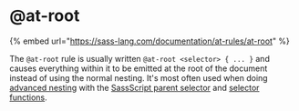 # @at-root

{% embed url="https://sass-lang.com/documentation/at-rules/at-root" %}

The `@at-root` rule is usually written `@at-root <selector> { ... }` and causes everything within it to be emitted at the root of the document instead of using the normal nesting. It's most often used when doing [advanced nesting](https://sass-lang.com/documentation/style-rules/parent-selector#advanced-nesting) with the [SassScript parent selector](https://sass-lang.com/documentation/style-rules/parent-selector#in-sassscript) and [selector functions](https://sass-lang.com/documentation/modules/selector).

